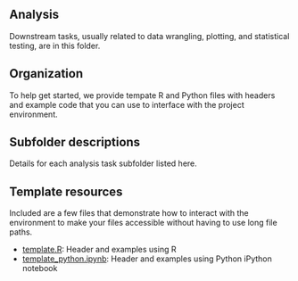 ## Analysis

Downstream tasks, usually related to data wrangling, plotting, and statistical testing, are in this folder.

<!-- Any notes you may want to add to the public audience about how analyses were done -->

## Organization

To help get started, we provide tempate R and Python files with headers and example code that you can use to interface with the project environment.

<!-- TODO add links / descriptions here
 -->

## Subfolder descriptions

<!-- leave the subfolder descriptions header here it makes the GitHub action work! -->

Details for each analysis task subfolder listed here.

<!-- * [dummy_analysis] -->

## Template resources

Included are a few files that demonstrate how to interact with the environment to make your files accessible without having to use long file paths.

* [template.R](template.R): Header and examples using R
* [template_python.ipynb](template_python.ipynb): Header and examples using Python iPython notebook
